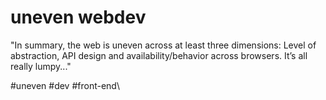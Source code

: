 # uneven webdev
"In summary, the web is uneven across at least three dimensions: Level of abstraction, API design and availability/behavior across browsers. It’s all really lumpy..."

#uneven #dev #front-end\